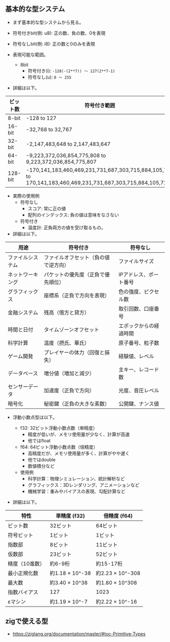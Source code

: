 ## 基本的な型システム
- まず基本的な型システムから見る。
- 符号付きbit(例: u8): 正の数、負の数、0を表現
- 符号なしbit(例: i8): 正の数と0のみを表現
- 表現可能な範囲。
  - 8bit
    - 符号付き(i): `-128(-(2**7)) 〜 127(2**7-1)`
    - 符号なし(u): `0 〜 255`

- 詳細は以下。

| ビット数 | 符号付き範囲 | 符号なし範囲 |
|----------|--------------------------------|----------------------|
| 8-bit    | -128 to 127                    | 0 to 255             |
| 16-bit   | -32,768 to 32,767              | 0 to 65,535          |
| 32-bit   | -2,147,483,648 to 2,147,483,647| 0 to 4,294,967,295   |
| 64-bit   | -9,223,372,036,854,775,808 to 9,223,372,036,854,775,807 | 0 to 18,446,744,073,709,551,615 |
| 128-bit  | -170,141,183,460,469,231,731,687,303,715,884,105,728 to 170,141,183,460,469,231,731,687,303,715,884,105,727 | 0 to 340,282,366,920,938,463,463,374,607,431,768,211,455 |

- 実際の使用例
  - 符号なし
    - スコア: 常に正の値
    - 配列のインデックス: 負の値は意味をなさない
  - 符号付き
    - 温度計: 正負両方の値を受け取るもの。
- 詳細は以下。

| 用途                   | 符号付き                           | 符号なし                           |
|------------------------|------------------------------------|------------------------------------|
| ファイルシステム       | ファイルオフセット（負の値で逆方向） | ファイルサイズ                     |
| ネットワーキング       | パケットの優先度（正負で優先順位）   | IPアドレス、ポート番号             |
| グラフィックス         | 座標系（正負で方向を表現）           | 色の強度、ピクセル数               |
| 金融システム           | 残高（借方と貸方）                   | 取引回数、口座番号                 |
| 時間と日付             | タイムゾーンオフセット               | エポックからの経過時間             |
| 科学計算               | 温度（摂氏、華氏）                   | 原子番号、粒子数                   |
| ゲーム開発             | プレイヤーの体力（回復と損失）       | 経験値、レベル                     |
| データベース           | 増分値（増加と減少）                 | 主キー、レコード数                 |
| センサーデータ         | 加速度（正負で方向）                 | 光度、音圧レベル                   |
| 暗号化                 | 秘密鍵（正負の大きな素数）           | 公開鍵、ナンス値                   |

- 浮動小数点型は以下。
  - f32: 32ビット浮動小数点数（単精度）
    - 精度が低いが、メモリ使用量が少なく、計算が高速
    - 他ではfloat
  - f64: 64ビット浮動小数点数（倍精度）
    - 高精度だが、メモリ使用量が多く、計算がやや遅く
    - 他ではdouble
    - 数値積分など
  - 使用例
    - 科学計算：物理シミュレーション、統計解析など
    - グラフィックス：3Dレンダリング、アニメーションなど
    - 機械学習：重みやバイアスの表現、勾配計算など

- 詳細は以下。

| 特性             | 単精度 (f32)                | 倍精度 (f64)                |
|------------------|-----------------------------|-----------------------------|
| ビット数         | 32ビット                    | 64ビット                    |
| 符号ビット       | 1ビット                     | 1ビット                     |
| 指数部           | 8ビット                     | 11ビット                    |
| 仮数部           | 23ビット                    | 52ビット                    |
| 精度（10進数）   | 約6-9桁                     | 約15-17桁                   |
| 最小正規化数     | 約1.18 × 10^-38             | 約2.23 × 10^-308            |
| 最大数           | 約3.40 × 10^38              | 約1.80 × 10^308             |
| 指数バイアス     | 127                         | 1023                        |
| εマシン          | 約1.19 × 10^-7              | 約2.22 × 10^-16             |

## zigで使える型
- https://ziglang.org/documentation/master/#toc-Primitive-Types

